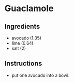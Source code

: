 # Guaclamole
## Ingredients
* avocado (1.35)
* lime (0.64)
* salt (2)
## Instructions
* put one avocado into a bowl.
